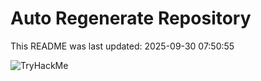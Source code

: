 # Auto Regenerate Repository

This README was last updated: 2025-09-30 07:50:55

 ![TryHackMe](https://tryhackme.com/badge/533634)